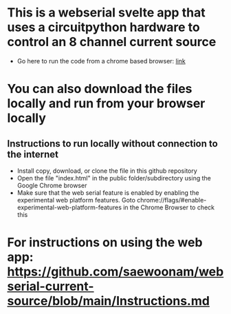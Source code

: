 
# This is a webserial svelte app that uses a circuitpython hardware to control an 8 channel current source
* Go here to run the code from a chrome based browser: [link](https://saewoonam.github.io/webserial-current-source/)


# You can also download the files locally and run from your browser locally
## Instructions to run locally without connection to the internet
*  Install copy, download, or clone the file in this github repository
*  Open the file "index.html" in the public folder/subdirectory using the
   Google Chrome browser
*  Make sure that the web serial feature is enabled by enabling the experimental web platform features.  Goto chrome://flags/#enable-experimental-web-platform-features  in the Chrome Browser to check this

# For instructions on using the web app:  https://github.com/saewoonam/webserial-current-source/blob/main/Instructions.md
